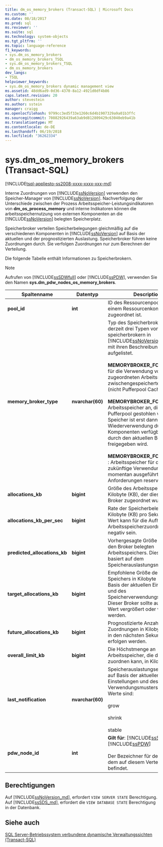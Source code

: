 ```yaml
---
title: dm_os_memory_brokers (Transact-SQL) | Microsoft Docs
ms.custom: ''
ms.date: 08/18/2017
ms.prod: sql
ms.reviewer: ''
ms.suite: sql
ms.technology: system-objects
ms.tgt_pltfrm: ''
ms.topic: language-reference
f1_keywords:
- sys.dm_os_memory_brokers
- dm_os_memory_brokers_TSQL
- sys.dm_os_memory_brokers_TSQL
- dm_os_memory_brokers
dev_langs:
- TSQL
helpviewer_keywords:
- sys.dm_os_memory_brokers dynamic management view
ms.assetid: 48dd6ad9-0d36-4370-8a12-4921d0df4b86
caps.latest.revision: 20
author: stevestein
ms.author: sstein
manager: craigg
ms.openlocfilehash: 9799cc3ed5f33e1260c6d4b1907329a9a01b3ffc
ms.sourcegitcommit: 70882926439a63ab9d812809429c63040eb9a41b
ms.translationtype: MT
ms.contentlocale: de-DE
ms.lasthandoff: 06/19/2018
ms.locfileid: "36262334"
---
```

# <a name="sysdmosmemorybrokers-transact-sql"></a>sys.dm_os_memory_brokers (Transact-SQL)
[!INCLUDE[tsql-appliesto-ss2008-xxxx-xxxx-xxx-md](../../includes/tsql-appliesto-ss2008-xxxx-xxxx-xxx-md.md)]

  Interne Zuordnungen von [!INCLUDE[ssNoVersion](../../includes/ssnoversion-md.md)] verwenden den Speicher-Manager von [!INCLUDE[ssNoVersion](../../includes/ssnoversion-md.md)]. Nachverfolgung der Unterschiede zwischen der Prozess Arbeitsspeicher-Leistungsindikatoren von **dm_os_process_memory** und interne Indikatoren können die arbeitsspeichernutzung von externen Komponenten an die [!INCLUDE[ssNoVersion](../../includes/ssnoversion-md.md)] belegten Speicherplatz.  
  
 Speicherbroker verteilen Speicherbelegungen gleichmäßig auf die verschiedenen Komponenten in [!INCLUDE[ssNoVersion](../../includes/ssnoversion-md.md)] auf Basis der aktuellen und der prognostizierten Auslastung. Speicherbroker führen keine Zuordnungen durch. Sie verfolgen Zuordnungen nur zum Berechnen der Verteilung.  
  
 Die folgende Tabelle enthält Informationen zu Speicherbrokern.  
  
> [!NOTE]  
>  Aufrufen von [!INCLUDE[ssSDWfull](../../includes/sssdwfull-md.md)] oder [!INCLUDE[ssPDW](../../includes/sspdw-md.md)], verwenden Sie den Namen **sys.dm_pdw_nodes_os_memory_brokers**.  
  
|Spaltenname|Datentyp|Description|  
|-----------------|---------------|-----------------|  
|**pool_id**|**int**|ID des Ressourcenpools, wenn er einem Ressourcenkontrollenpool zugeordnet ist.|  
|**memory_broker_type**|**nvarchar(60)**|Typ des Speicherbrokers. Es gibt derzeit drei Typen von speicherbrokern in [!INCLUDE[ssNoVersion](../../includes/ssnoversion-md.md)], unten mit ihren Beschreibungen aufgelistet.<br /><br /> **MEMORYBROKER_FOR_CACHE** : für die Verwendung von zugeordneten Arbeitsspeichers zwischengespeicherte Objekte (nicht Pufferpool Cache).<br /><br /> **MEMORYBROKER_FOR_STEAL** : Arbeitsspeicher an, die aus dem Pufferpool gestohlen wird. Dieser Speicher ist erst dann zur Wiederverwendung durch andere Komponenten verfügbar, wenn er durch den aktuellen Besitzer freigegeben wird.<br /><br /> **MEMORYBROKER_FOR_RESERVE** : Arbeitsspeicher für die zukünftige Verwendung durch momentan ausgeführte Anforderungen reserviert.|  
|**allocations_kb**|**bigint**|Größe des Arbeitsspeichers in Kilobyte (KB), der diesem Typ Broker zugeordnet wurde.|  
|**allocations_kb_per_sec**|**bigint**|Rate der Speicherbelegungen in Kilobyte (KB) pro Sekunde. Dieser Wert kann für die Aufhebung von Arbeitsspeicherzuordnungen negativ sein.|  
|**predicted_allocations_kb**|**bigint**|Vorhergesagte Größe des durch den Broker belegten Arbeitsspeichers. Dieser Wert basiert auf dem Speicherauslastungsmuster.|  
|**target_allocations_kb**|**bigint**|Empfohlene Größe des belegten Speichers in Kilobyte (KB) auf Basis der aktuellen Einstellungen und des Speicherverwendungsmusters. Dieser Broker sollte auf diesen Wert vergrößert oder verkleinert werden.|  
|**future_allocations_kb**|**bigint**|Prognostizierte Anzahl der Zuordnungen in Kilobyte (KB), die in den nächsten Sekunden erfolgen werden.|  
|**overall_limit_kb**|**bigint**|Die Höchstmenge an Arbeitsspeicher, die der Broker zuordnen kann, in Kilobyte (KB).|  
|**last_notification**|**nvarchar(60)**|Speicherauslastungsempfehlung auf Basis der aktuellen Einstellungen und des Verwendungsmusters. Gültige Werte sind:<br /><br /> grow<br /><br /> shrink<br /><br /> stable|  
|**pdw_node_id**|**int**|**Gilt für**: [!INCLUDE[ssSDWfull](../../includes/sssdwfull-md.md)], [!INCLUDE[ssPDW](../../includes/sspdw-md.md)]<br /><br /> Der Bezeichner für den Knoten, dem auf diesem Verteilungspunkt befindet.|  
  
## <a name="permissions"></a>Berechtigungen  

Auf [!INCLUDE[ssNoVersion_md](../../includes/ssnoversion-md.md)], erfordert `VIEW SERVER STATE` Berechtigung.   
Auf [!INCLUDE[ssSDS_md](../../includes/sssds-md.md)], erfordert die `VIEW DATABASE STATE` Berechtigung in der Datenbank.   
  
## <a name="see-also"></a>Siehe auch  

  [SQL Server-Betriebssystem verbundene dynamische Verwaltungssichten &#40;Transact-SQL&#41;](../../relational-databases/system-dynamic-management-views/sql-server-operating-system-related-dynamic-management-views-transact-sql.md)  
  
  


